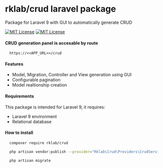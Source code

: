 # rklab/crud laravel package
Package for Laravel 9 with GUI to automatically generate CRUD

[![MIT License](https://img.shields.io/badge/License-MIT-green.svg)](https://choosealicense.com/licenses/mit/)
[![MIT License](https://github.styleci.io/repos/7548986/shield?style=plastic)](https://github.com/RafalKLab/crud)


#### CRUD generation panel is accesable by route

```http
  https://<<APP_URL>>/crud
```

#### Features
- Model, Migration, Controller and View generation using GUI
- Configurable pagination
- Model realtionship creation

#### Requirements
This package is intended for Laravel 9, it requires:
- Laravel 9 environment
- Relational database

#### How to install

```bash
  composer require rklab/crud
```

```bash
  php artisan vendor:publish --provider="Rklab\Crud\Providers\CrudServiceProvider"
```

```bash
  php artisan migrate
```

